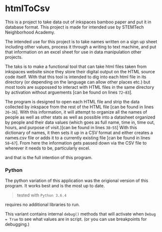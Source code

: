 # htmlToCsv
This is a project to take data out of inkspaces bamboo paper and put it in database format. This project is made for intended use by STEMTech Neighborhood Academy.

The intended use for this project is to take names written on a sign up sheet including other values, process it through a writing to text machine, and put that information on an excel sheet for use in data manipulation other projects.

The taks is to make a functional tool that can take html files taken from inkspaces website since they store their digital output on the HTML source code itself.
With that this tool is intended to dig into each html file in its directory (or depending on the language can allow other places etc.) but most tools are suppossed to interact with HTML files in the same directory by activation without arguements [can be found on lines `72~83`].

The program is designed to open each HTML file and strip the data collected by inkspace from the rest of the HTML file [can be found in lines `26~36`]. With this information, it will attempt to organize all the names of people as well as other stats as well as possible into a datasheet organized by people and their data values (which goes as full name, time in, time out, hours, and purpose of visit.)[can be found in lines `38~55`]
With this dictionary of names, it then sets it up in a CSV format and either creates a names.csv file or adds it to a currently existing file [can be found in lines `58~67`]. From here the information gets passed down via the CSV file to wherever it needs to be, particularly excel.

and that is the full intention of this program.

### Python

The python variation of this application was the origional version of this program. It works best and is the most up to date.

> tested with `Python 3.6.4`

requires no additional libraries to run.

This variant contains internal `debug()` methods that will activate when `Debug = True` to see what values are in script. (or you can use breakpoints for debugging.)